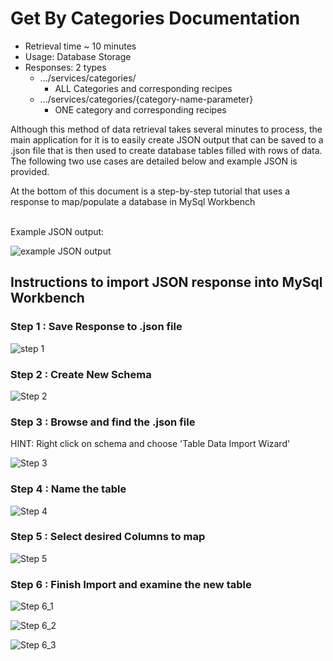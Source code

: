 # Get By Categories Documentation
- Retrieval time ~ 10 minutes
- Usage: Database Storage
- Responses: 2 types 
  - .../services/categories/
    - ALL Categories and corresponding recipes
  - .../services/categories/{category-name-parameter}
    - ONE category and corresponding recipes


Although this method of data retrieval takes several minutes to process, the main application for it is to easily create
JSON output that can be saved to a .json file that is then used to create database tables filled with rows of data.  The following two use cases are detailed below and example JSON is provided.  

At the bottom of this document is a step-by-step tutorial that uses a response to map/populate a database in MySql Workbench


<br>
Example JSON output:<br>

![example JSON output](category-by-all.png)

## Instructions to import JSON response into MySql Workbench

### Step 1 : Save Response to .json file

![step 1](database-import-step-by-step/step1.png)

### Step 2 : Create New Schema

![Step 2](database-import-step-by-step/step2.png)

### Step 3 : Browse and find the .json file

HINT: Right click on schema and choose 'Table Data Import Wizard'

![Step 3](database-import-step-by-step/step3.png)

### Step 4 : Name the table

![Step 4](database-import-step-by-step/step4.png)

### Step 5 : Select desired Columns to map

![Step 5](database-import-step-by-step/step5.png)

### Step 6 : Finish Import and examine the new table

![Step 6_1](database-import-step-by-step/step6_1.png)
<br>

![Step 6_2](database-import-step-by-step/step6_2.png)
<br>

![Step 6_3](database-import-step-by-step/step6_3.png)



